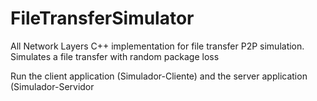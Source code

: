 FileTransferSimulator
=====================

All Network Layers C++ implementation for file transfer P2P simulation. Simulates a file transfer with random package loss

Run the client application (Simulador-Cliente) and the server application (Simulador-Servidor
